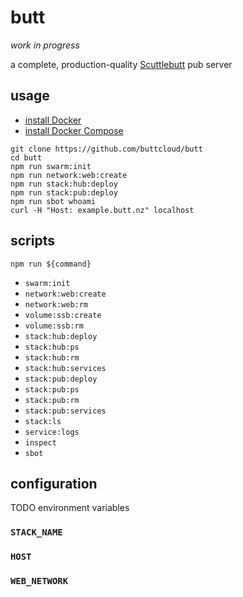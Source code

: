 # butt

_work in progress_

a complete, production-quality [Scuttlebutt](https://scuttlebutt.nz) pub server

## usage

- [install Docker](https://docs.docker.com/engine/installation/)
- [install Docker Compose](https://docs.docker.com/compose/install/#install-compose)

```
git clone https://github.com/buttcloud/butt
cd butt
npm run swarm:init
npm run network:web:create
npm run stack:hub:deploy
npm run stack:pub:deploy
npm run sbot whoami
curl -H "Host: example.butt.nz" localhost
```

## scripts

`npm run ${command}`

- `swarm:init`
- `network:web:create`
- `network:web:rm`
- `volume:ssb:create`
- `volume:ssb:rm`
- `stack:hub:deploy`
- `stack:hub:ps`
- `stack:hub:rm`
- `stack:hub:services`
- `stack:pub:deploy`
- `stack:pub:ps`
- `stack:pub:rm`
- `stack:pub:services`
- `stack:ls`
- `service:logs`
- `inspect`
- `sbot`

## configuration

TODO environment variables

### `STACK_NAME`

### `HOST`

### `WEB_NETWORK`
